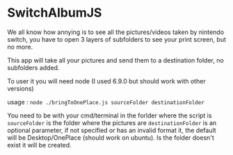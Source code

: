# SwitchAlbumJS
We all know how annying is to see all the pictures/videos taken by nintendo switch, you have to open 3 layers of subfolders to see your print screen, but no more.

This app will take all your pictures and send them to a destination folder, no subfolders added.

To user it you will need node (I used 6.9.0 but should work with other versions)

usage :
`node ./bringToOnePlace.js sourceFolder destinationFolder`

You need to be with your cmd/terminal in the forlder where the script is
`sourceFolder` is the folder where the pictures are
`destinationFolder` is an optional parameter, if not specified or has an invalid format it, the default will be Desktop/OnePlace (should work on ubuntu). Is the folder doesn't exist it will be created.
